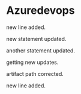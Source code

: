 # Azuredevops

new line added.


new statement updated.


another statement updated.


getting new updates.


artifact path corrected.

new line added.
